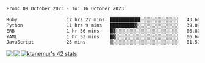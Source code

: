 <!--START_SECTION:waka-->

```txt
From: 09 October 2023 - To: 16 October 2023

Ruby                  12 hrs 27 mins  ███████████░░░░░░░░░░░░░░   43.66 %
Python                11 hrs 9 mins   █████████▓░░░░░░░░░░░░░░░   39.09 %
ERB                   1 hr 56 mins    █▓░░░░░░░░░░░░░░░░░░░░░░░   06.80 %
YAML                  1 hr 53 mins    █▓░░░░░░░░░░░░░░░░░░░░░░░   06.64 %
JavaScript            25 mins         ▒░░░░░░░░░░░░░░░░░░░░░░░░   01.51 %
```

<!--END_SECTION:waka-->
<a href="https://github.com/anuraghazra/github-readme-stats">
  <img align="left" src="https://github-readme-stats.vercel.app/api?username=Tanesan&count_private=true&show_icons=true" />
<img align="left" src="https://github-readme-stats.vercel.app/api/top-langs/?username=Tanesan" />
</a>

[![ktanemur's 42 stats](https://badge42.vercel.app/api/v2/cl1wslf6s002109l771rng2w8/stats?cursusId=21&coalitionId=62)](https://github.com/JaeSeoKim/badge42)
